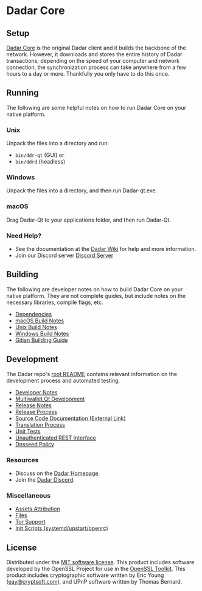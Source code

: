 Dadar Core
=============

Setup
---------------------
[Dadar Core](https://dadar.xyz/) is the original Dadar client and it builds the backbone of the network. However, it downloads and stores the entire history of Dadar transactions; depending on the speed of your computer and network connection, the synchronization process can take anywhere from a few hours to a day or more. Thankfully you only have to do this once.

Running
---------------------
The following are some helpful notes on how to run Dadar Core on your native platform.

### Unix

Unpack the files into a directory and run:

- `bin/ddr-qt` (GUI) or
- `bin/ddrd` (headless)

### Windows

Unpack the files into a directory, and then run Dadar-qt.exe.

### macOS

Drag Dadar-Qt to your applications folder, and then run Dadar-Qt.

### Need Help?

* See the documentation at the [Dadar Wiki](https://github.com/ddr)
for help and more information.
* Join our Discord server [Discord Server](https://discord.gg/HtJDKveDUr)

Building
---------------------
The following are developer notes on how to build Dadar Core on your native platform. They are not complete guides, but include notes on the necessary libraries, compile flags, etc.

- [Dependencies](dependencies.md)
- [macOS Build Notes](build-osx.md)
- [Unix Build Notes](build-unix.md)
- [Windows Build Notes](build-windows.md)
- [Gitian Building Guide](gitian-building.md)

Development
---------------------
The Dadar repo's [root README](/README.md) contains relevant information on the development process and automated testing.

- [Developer Notes](developer-notes.md)
- [Multiwallet Qt Development](multiwallet-qt.md)
- [Release Notes](release-notes.md)
- [Release Process](release-process.md)
- [Source Code Documentation (External Link)](https://github.com/ddr)
- [Translation Process](translation_process.md)
- [Unit Tests](unit-tests.md)
- [Unauthenticated REST Interface](REST-interface.md)
- [Dnsseed Policy](dnsseed-policy.md)

### Resources
* Discuss on the [Dadar Homepage](https://dadar.xyz/).
* Join the [Dadar Discord](https://discord.gg/HtJDKveDUr).

### Miscellaneous
- [Assets Attribution](assets-attribution.md)
- [Files](files.md)
- [Tor Support](tor.md)
- [Init Scripts (systemd/upstart/openrc)](init.md)

License
---------------------
Distributed under the [MIT software license](/COPYING).
This product includes software developed by the OpenSSL Project for use in the [OpenSSL Toolkit](https://www.openssl.org/). This product includes
cryptographic software written by Eric Young ([eay@cryptsoft.com](mailto:eay@cryptsoft.com)), and UPnP software written by Thomas Bernard.

